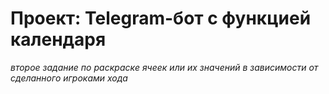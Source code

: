 # Проект: Telegram-бот с функцией календаря

_второе задание по раскраске ячеек или их значений в зависимости от сделанного игроками хода_
